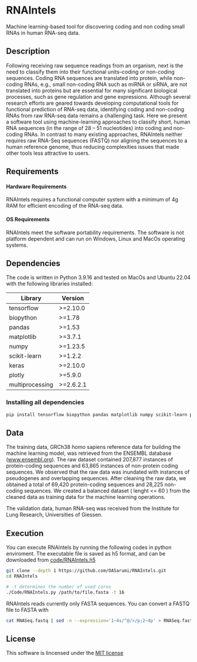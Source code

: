 # RNAIntels
Machine learning-based tool for discovering coding and non coding small RNAs in human RNA-seq data.
## Description
Following receiving raw sequence readings from an organism, next is the need to classify them into their functional units–coding or non-coding sequences. Coding RNA sequences are translated into protein, while non-coding RNAs, e.g., small non-coding RNA such as miRNA or siRNA, are not translated into proteins but are essential for many significant biological processes, such as gene regulation and gene expressions. Although several research efforts are geared towards developing computational tools for functional prediction of RNA-seq data, identifying coding and non-coding RNAs from raw RNA-seq data remains a challenging task. Here we present a software tool using machine-learning approaches to classify short, human RNA sequences (in the range of 28 – 51 nucleotides) into coding and non-coding RNAs. In contrast to many existing approaches, RNAIntels neither requires raw RNA-Seq sequences (FASTQ) nor aligning the sequences to a human reference genome, thus reducing complexities issues that made other tools less attractive to users.
## Requirements
#### Hardware Requirements
RNAIntels requires a  functional computer system with a minimum of 4g RAM for efficient encoding of the RNA-seq data.

#### OS Requirements
RNAIntels meet the software portability requirements. The software is not platform dependent and can run on Windows, Linux and MacOs operating systems.

## Dependencies
The code is written in Python 3.9.16 and tested on MacOs and Ubuntu 22.04 with the following libraries installed:

Library | Version
--- | --- 
tensorflow | >=2.10.0
biopython | >=1.78
pandas | >=1.53
matplotlib | >=3.7.1
numpy | >=1.23.5
scikit-learn| >=1.2.2
keras | >=2.10.0
plotly | >=5.9.0
multiprocessing | >=2.6.2.1

### Installing all dependencies
```bash
pip install tensorflow biopython pandas matplotlib numpy scikit-learn plotly multiprocessing
```

## Data
The training data, GRCh38 homo sapiens reference data for building the machine learning model, was retrieved from the ENSEMBL database (www.ensembl.org). The raw dataset contained 207,877 instances of protein-coding sequences and 63,865 instances of non-protein coding sequences. We observed that the raw data was inundated with instances of pseudogenes and overlapping sequences. After cleaning the raw data, we obtained a total of 69,420 protein-coding sequences and 28,225 non-coding sequences. We created a balanced dataset ( lenght <= 60 ) from the cleaned data  as training data for the machine learning operations. 

The validation data, human RNA-seq was received from the Institute for Lung Research, Universities of Giessen. 
## Execution
You can execute RNAIntels by running the following codes in python enviroment. The executable file is saved as h5 format, and can be downloaded from [code/RNAIntels.h5 ](https://github.com/OASarumi/RNAIntels/tree/main/Code/RNAIntelsModel.h5)

```bash
git clone --depth 1 https://github.com/OASarumi/RNAIntels.git
cd RNAIntels

# -t determines the number of used cores
./Code/RNAIntels.py /path/to/file.fasta -t 16
```

RNAIntels reads currently only FASTA sequences. You can convert a FASTQ file to FASTA with
```bash
cat RNASeq.fastq | sed -n --expression='1~4s/^@/>/p;2~4p' > RNASeq.fasta
```

## License
This software is lincensed under the [MIT license](https://github.com/OASarumi/RNAIntels/blob/main/LICENSE)
